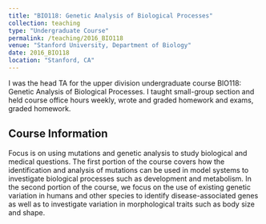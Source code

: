 ```yaml
---
title: "BIO118: Genetic Analysis of Biological Processes"
collection: teaching
type: "Undergraduate Course"
permalink: /teaching/2016_BIO118
venue: "Stanford University, Department of Biology"
date: 2016_BIO118
location: "Stanford, CA"
---
```


I was the head TA for the upper division undergraduate course BIO118: Genetic Analysis of Biological Processes. I taught small-group section and held course office hours weekly, wrote and graded homework and exams, graded homework. 

Course Information
------
Focus is on using mutations and genetic analysis to study biological and medical questions. The first portion of the course covers how the identification and analysis of mutations can be used in model systems to investigate biological processes such as development and metabolism. In the second portion of the course, we focus on the use of existing genetic variation in humans and other species to identify disease-associated genes as well as to investigate variation in morphological traits such as body size and shape. 